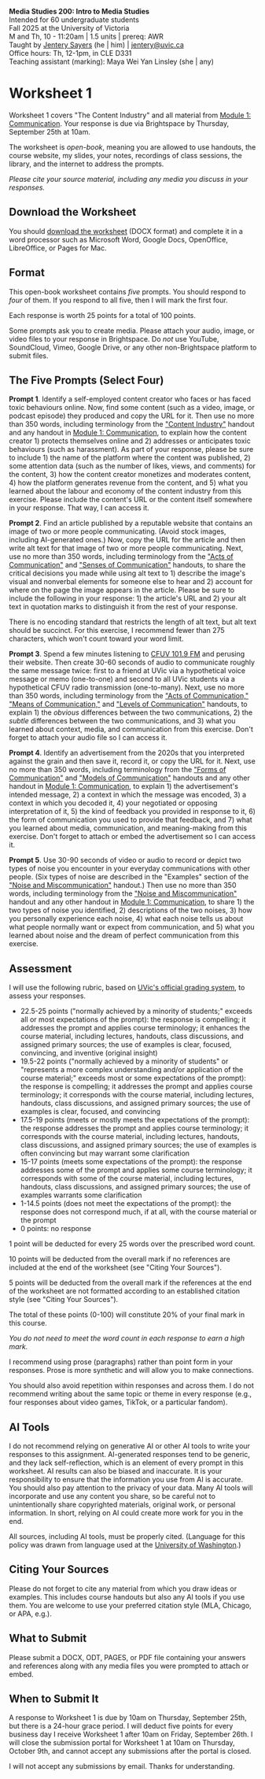 **Media Studies 200: Intro to Media Studies**     
Intended for 60 undergraduate students     
Fall 2025 at the University of Victoria   
M and Th, 10 - 11:20am | 1.5 units | prereq: AWR   
Taught by [Jentery Sayers](https://jntry.work/) (he | him) | [jentery@uvic.ca](mailto:jentery@uvic.ca)    
Office hours: Th, 12-1pm, in CLE D331    
Teaching assistant (marking): Maya Wei Yan Linsley (she | any)

# Worksheet 1

Worksheet 1 covers "The Content Industry" and all material from [Module 1: Communication](https://jentery.github.io/mdia200v5/#module-1-communication-four-sessions). Your response is due via Brightspace by Thursday, September 25th at 10am. 

The worksheet is *open-book*, meaning you are allowed to use handouts, the course website, my slides, your notes, recordings of class sessions, the library, and the internet to address the prompts.

*Please cite your source material, including any media you discuss in your responses.*

## Download the Worksheet 

You should [download the worksheet](mdia200v5Worksheet1.docx) (DOCX format) and complete it in a word processor such as Microsoft Word, Google Docs, OpenOffice, LibreOffice, or Pages for Mac.  

## Format

This open-book worksheet contains *five* prompts. You should respond to *four* of them. If you respond to all five, then I will mark the first four. 

Each response is worth 25 points for a total of 100 points. 

Some prompts ask you to create media. Please attach your audio, image, or video files to your response in Brightspace. Do *not* use YouTube, SoundCloud, Vimeo, Google Drive, or any other non-Brightspace platform to submit files. 

## The Five Prompts (Select Four)

**Prompt 1**. Identify a self-employed content creator who faces or has faced toxic behaviours online. Now, find some content (such as a video, image, or podcast episode) they produced and copy the URL for it. Then use no more than 350 words, including terminology from the ["Content Industry"](https://bright.uvic.ca/d2l/le/lessons/423805/topics/3473796) handout and any handout in [Module 1: Communication](https://jentery.github.io/mdia200v5/#module-1-communication-four-sessions), to explain how the content creator 1) protects themselves online and 2) addresses or anticipates toxic behaviours (such as harassment). As part of your response, please be sure to include 1) the name of the platform where the content was published, 2) some attention data (such as the number of likes, views, and comments) for the content, 3) how the content creator monetizes and moderates content, 4) how the platform generates revenue from the content, and 5) what you learned about the labour and economy of the content industry from this exercise. Please include the content's URL or the content itself somewhere in your response. That way, I can access it.

**Prompt 2**. Find an article published by a reputable website that contains an image of two or more people communicating. (Avoid stock images, including AI-generated ones.) Now, copy the URL for the article and then write alt text for that image of two or more people communicating. Next, use no more than 350 words, including terminology from the ["Acts of Communication"](https://bright.uvic.ca/d2l/le/lessons/423805/topics/3474006) and ["Senses of Communication"](https://bright.uvic.ca/d2l/le/lessons/423805/topics/3474009) handouts, to share the critical decisions you made while using alt text to 1) describe the image's visual and nonverbal elements for someone else to hear and 2) account for where on the page the image appears in the article. Please be sure to include the following in your response: 1) the article's URL and 2) your alt text in quotation marks to distinguish it from the rest of your response.

There is no encoding standard that restricts the length of alt text, but alt text should be succinct. For this exercise, I recommend fewer than 275 characters, which won't count toward your word limit.

**Prompt 3**. Spend a few minutes listening to [CFUV 101.9 FM](https://cfuv.uvic.ca/) and perusing their website. Then create 30-60 seconds of audio to communicate roughly the same message twice: first to a friend at UVic via a hypothetical voice message or memo (one-to-one) and second to all UVic students via a hypothetical CFUV radio transmission (one-to-many). Next, use no more than 350 words, including terminology from the ["Acts of Communication,"](https://bright.uvic.ca/d2l/le/lessons/423805/topics/3474006) ["Means of Communication,"](https://bright.uvic.ca/d2l/le/lessons/423805/topics/3474161) and ["Levels of Communication"](https://bright.uvic.ca/d2l/le/lessons/423805/topics/3501675) handouts, to explain 1) the *obvious* differences between the two communications, 2) the *subtle* differences between the two communications, and 3) what you learned about context, media, and communication from this exercise. Don't forget to attach your audio file so I can access it.

**Prompt 4**. Identify an advertisement from the 2020s that you interpreted against the grain and then save it, record it, or copy the URL for it. Next, use no more than 350 words, including terminology from the ["Forms of Communication"](https://bright.uvic.ca/d2l/le/lessons/423805/topics/3502149) and ["Models of Communication"](https://bright.uvic.ca/d2l/le/lessons/423805/topics/3502238) handouts and any other handout in [Module 1: Communication](https://jentery.github.io/mdia200v5/#module-1-communication-four-sessions), to explain 1) the advertisement's intended message, 2) a context in which the message was encoded, 3) a context in which you decoded it, 4) your negotiated or opposing interpretation of it, 5) the kind of feedback you provided in response to it, 6) the form of communication you used to provide that feedback, and 7) what you learned about media, communication, and meaning-making from this exercise. Don't forget to attach or embed the advertisement so I can access it.

**Prompt 5**. Use 30-90 seconds of video or audio to record or depict two types of noise you encounter in your everyday communications with other people. (Six types of noise are described in the "Examples" section of the ["Noise and Miscommunication"](https://bright.uvic.ca/d2l/le/lessons/423805/topics/3510814) handout.) Then use no more than 350 words, including terminology from the ["Noise and Miscommunication"](https://bright.uvic.ca/d2l/le/lessons/423805/topics/3510814) handout and any other handout in [Module 1: Communication](https://jentery.github.io/mdia200v5/#module-1-communication-four-sessions), to share 1) the two types of noise you identified, 2) descriptions of the two noises, 3) how you personally experience each noise, 4) what each noise tells us about what people normally want or expect from communication, and 5) what you learned about noise and the dream of perfect communication from this exercise. 

## Assessment 

I will use the following rubric, based on [UVic's official grading system](https://www.uvic.ca/calendar/future/undergrad/index.php#/policy/S1AAgoGuV?bc=true&bcCurrent=14%20-%20Grading&bcGroup=Undergraduate%20Academic%20Regulations&bcItemType=policies), to assess your responses. 

* 22.5-25 points ("normally achieved by a minority of students;" exceeds all or most expectations of the prompt): the response is compelling; it addresses the prompt and applies course terminology; it enhances the course material, including lectures, handouts, class discussions, and assigned primary sources; the use of examples is clear, focused, convincing, and inventive (original insight)
* 19.5-22 points ("normally achieved by a minority of students" or "represents a more complex understanding and/or application of the course material;" exceeds most or some expectations of the prompt): the response is compelling; it addresses the prompt and applies course terminology; it corresponds with the course material, including lectures, handouts, class discussions, and assigned primary sources; the use of examples is clear, focused, and convincing 
* 17.5-19 points (meets or mostly meets the expectations of the prompt): the response addresses the prompt and applies course terminology; it corresponds with the course material, including lectures, handouts, class discussions, and assigned primary sources; the use of examples is often convincing but may warrant some clarification
* 15-17 points (meets some expectations of the prompt): the response addresses some of the prompt and applies some course terminology; it corresponds with some of the course material, including lectures, handouts, class discussions, and assigned primary sources; the use of examples warrants some clarification
* 1-14.5 points (does not meet the expectations of the prompt): the response does not correspond much, if at all, with the course material or the prompt
* 0 points: no response  

1 point will be deducted for every 25 words over the prescribed word count. 

10 points will be deducted from the overall mark if no references are included at the end of the worksheet (see "Citing Your Sources").

5 points will be deducted from the overall mark if the references at the end of the worksheet are not formatted according to an established citation style (see "Citing Your Sources").

The total of these points (0-100) will constitute 20% of your final mark in this course. 

*You do not need to meet the word count in each response to earn a high mark.* 

I recommend using prose (paragraphs) rather than point form in your responses. Prose is more synthetic and will allow you to make connections.

You should also avoid repetition within responses and across them. I do not recommend writing about the same topic or theme in every response (e.g., four responses about video games, TikTok, or a particular fandom).

## AI Tools 

I do not recommend relying on generative AI or other AI tools to write your responses to this assignment. AI-generated responses tend to be generic, and they lack self-reflection, which is an element of every prompt in this worksheet. AI results can also be biased and inaccurate. It is your responsibility to ensure that the information you use from AI is accurate. You should also pay attention to the privacy of your data. Many AI tools will incorporate and use any content you share, so be careful not to unintentionally share copyrighted materials, original work, or personal information. In short, relying on AI could create more work for you in the end. 

All sources, including AI tools, must be properly cited. (Language for this policy was drawn from language used at the [University of Washington](https://teaching.washington.edu/course-design/ai/sample-ai-syllabus-statements/).) 

## Citing Your Sources 

Please do not forget to cite any material from which you draw ideas or examples. This includes course handouts but also any AI tools if you use them. You are welcome to use your preferred citation style (MLA, Chicago, or APA, e.g.). 

## What to Submit 

Please submit a DOCX, ODT, PAGES, or PDF file containing your answers and references along with any media files you were prompted to attach or embed. 

## When to Submit It

A response to Worksheet 1 is due by 10am on Thursday, September 25th, but there is a 24-hour grace period. I will deduct five points for every business day I receive Worksheet 1 after 10am on Friday, September 26th. I will close the submission portal for Worksheet 1 at 10am on Thursday, October 9th, and cannot accept any submissions after the portal is closed. 

I will not accept any submissions by email. Thanks for understanding. 
